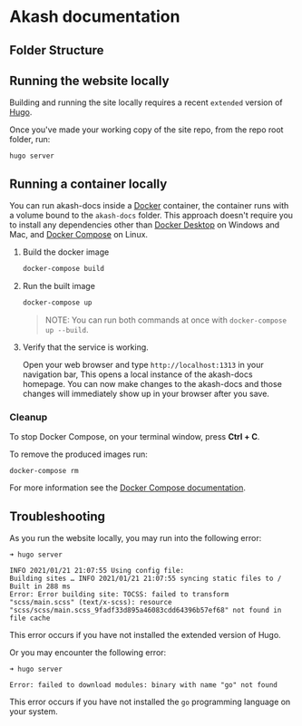 # Akash documentation

## Folder Structure

## Running the website locally

Building and running the site locally requires a recent `extended` version of [Hugo](https://gohugo.io).

Once you've made your working copy of the site repo, from the repo root folder, run:

```
hugo server
```

## Running a container locally

You can run akash-docs inside a [Docker](https://docs.docker.com/)
container, the container runs with a volume bound to the `akash-docs`
folder. This approach doesn't require you to install any dependencies other
than [Docker Desktop](https://www.docker.com/products/docker-desktop) on
Windows and Mac, and [Docker Compose](https://docs.docker.com/compose/install/)
on Linux.

1. Build the docker image 

   ```bash
   docker-compose build
   ```

2. Run the built image

   ```bash
   docker-compose up
   ```

   > NOTE: You can run both commands at once with `docker-compose up --build`.

3. Verify that the service is working. 

   Open your web browser and type `http://localhost:1313` in your navigation bar,
   This opens a local instance of the akash-docs homepage. You can now make
   changes to the akash-docs and those changes will immediately show up in your
   browser after you save.

### Cleanup

To stop Docker Compose, on your terminal window, press **Ctrl + C**. 

To remove the produced images run:

```console
docker-compose rm
```
For more information see the [Docker Compose
documentation](https://docs.docker.com/compose/gettingstarted/).

## Troubleshooting

As you run the website locally, you may run into the following error:

```
➜ hugo server

INFO 2021/01/21 21:07:55 Using config file: 
Building sites … INFO 2021/01/21 21:07:55 syncing static files to /
Built in 288 ms
Error: Error building site: TOCSS: failed to transform "scss/main.scss" (text/x-scss): resource "scss/scss/main.scss_9fadf33d895a46083cdd64396b57ef68" not found in file cache
```

This error occurs if you have not installed the extended version of Hugo.

Or you may encounter the following error:

```
➜ hugo server

Error: failed to download modules: binary with name "go" not found
```

This error occurs if you have not installed the `go` programming language on your system.

